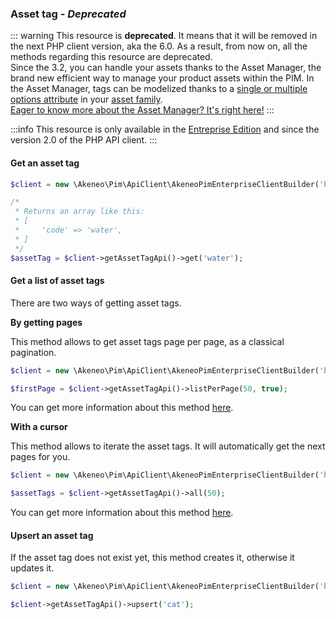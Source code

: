### Asset tag _- Deprecated_

::: warning
This resource is **deprecated**. It means that it will be removed in the next PHP client version, aka the 6.0. As a result, from now on, all the methods regarding this resource are deprecated.  
Since the 3.2, you can handle your assets thanks to the Asset Manager, the brand new efficient way to manage your product assets within the PIM. In the Asset Manager, tags can be modelized thanks to a [single or multiple options attribute](/documentation/asset-manager.html#the-single-and-multiple-options-attributes) in your [asset family](/documentation/asset-manager.html#the-asset-family).  
[Eager to know more about the Asset Manager? It's right here!](/documentation/asset-manager.html#concepts-resources)
:::

:::info
This resource is only available in the [Entreprise Edition](https://www.akeneo.com/enterprise-edition/) and since the version 2.0 of the PHP API client.
:::

#### Get an asset tag

```php
$client = new \Akeneo\Pim\ApiClient\AkeneoPimEnterpriseClientBuilder('http://akeneo.com/')->buildAuthenticatedByPassword('client_id', 'secret', 'admin', 'admin');

/*
 * Returns an array like this:
 * [
 *     'code' => 'water',
 * ]
 */
$assetTag = $client->getAssetTagApi()->get('water');
```

#### Get a list of asset tags

There are two ways of getting asset tags.

**By getting pages**

This method allows to get asset tags page per page, as a classical pagination.

```php
$client = new \Akeneo\Pim\ApiClient\AkeneoPimEnterpriseClientBuilder('http://akeneo.com/')->buildAuthenticatedByPassword('client_id', 'secret', 'admin', 'admin');

$firstPage = $client->getAssetTagApi()->listPerPage(50, true);
```

You can get more information about this method [here](/php-client/list-resources.html#by-getting-pages).

**With a cursor**

This method allows to iterate the asset tags. It will automatically get the next pages for you.

```php
$client = new \Akeneo\Pim\ApiClient\AkeneoPimEnterpriseClientBuilder('http://akeneo.com/')->buildAuthenticatedByPassword('client_id', 'secret', 'admin', 'admin');

$assetTags = $client->getAssetTagApi()->all(50);
```

You can get more information about this method [here](/php-client/list-resources.html#with-a-cursor).

#### Upsert an asset tag

If the asset tag does not exist yet, this method creates it, otherwise it updates it.

```php
$client = new \Akeneo\Pim\ApiClient\AkeneoPimEnterpriseClientBuilder('http://akeneo.com/')->buildAuthenticatedByPassword('client_id', 'secret', 'admin', 'admin');

$client->getAssetTagApi()->upsert('cat');
```
